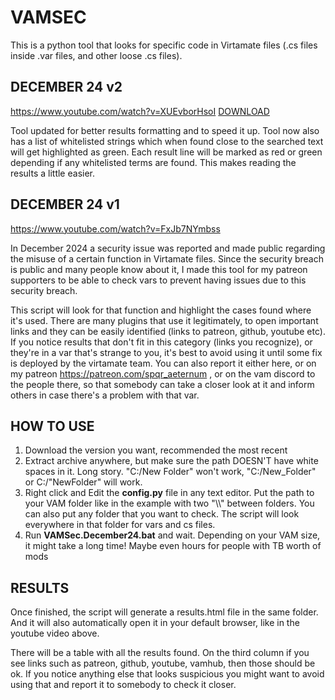 # VAMSEC

This is a python tool that looks for specific code in Virtamate files (.cs files inside .var files, and other loose .cs files).


## DECEMBER 24 v2
https://www.youtube.com/watch?v=XUEvborHsoI
[DOWNLOAD](https://github.com/5PQR/VAMSEC/releases/download/December24v2/SPQR.VAMSEC.December24v2.zip)

Tool updated for better results formatting and to speed it up. 
Tool now also has a list of whitelisted strings which when found close to the searched text will get highlighted as green.
Each result line will be marked as red or green depending if any whitelisted terms are found. This makes reading the results a little easier.


## DECEMBER 24 v1
https://www.youtube.com/watch?v=FxJb7NYmbss

In December 2024 a security issue was reported and made public regarding the misuse of a certain function in Virtamate files. Since the security breach is public and many people know about it, I made this tool for my patreon supporters to be able to check vars to prevent having issues due to this security breach.

This script will look for that function and highlight the cases found where it's used. There are many plugins that use it legitimately, to open important links and they can be easily identified (links to patreon, github, youtube etc). If you notice results that don't fit in this category (links you recognize), or they're in a var that's strange to you, it's best to avoid using it until some fix is deployed by the virtamate team. You can also report it either here, or on my patreon https://patreon.com/spqr_aeternum , or on the vam discord to the people there, so that somebody can take a closer look at it and inform others in case there's a problem with that var.


## HOW TO USE
1. Download the version you want, recommended the most recent
2. Extract archive anywhere, but make sure the path DOESN'T have white spaces in it. Long story. "C:/New Folder" won't work, "C:/New_Folder" or C:/"NewFolder" will work.
3. Right click and Edit the **config.py**  file in any text editor. Put the path to your VAM folder like in the example with two "\\\\" between folders. You can also put any folder that you want to check. The script will look everywhere in that folder for vars and cs files.
4. Run  **VAMSec.December24.bat** and wait. Depending on your VAM size, it might take a long time! Maybe even hours for people with TB worth of mods

## RESULTS
Once finished, the script will generate a results.html file in the same folder. And it will also automatically open it in your default browser, like in the youtube video above.

There will be a table with all the results found. On the third column if you see links such as patreon, github, youtube, vamhub, then those should be ok. If you notice anything else that looks suspicious you might want to avoid using that and report it to somebody to check it closer.




